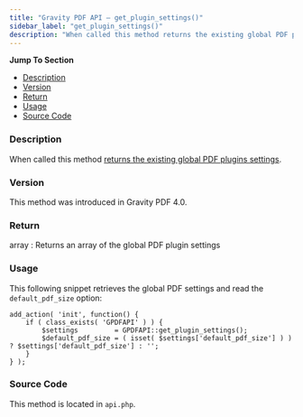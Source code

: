 ```yaml
---
title: "Gravity PDF API – get_plugin_settings()"
sidebar_label: "get_plugin_settings()"
description: "When called this method returns the existing global PDF plugins settings. "
---
```


**Jump To Section**

* [Description](#description)
* [Version](#version)
* [Return](#return)
* [Usage](#usage)
* [Source Code](#source-code)

### Description 

When called this method [returns the existing global PDF plugins settings](user-global-settings.md). 

### Version 

This method was introduced in Gravity PDF 4.0.

### Return 

array
:    Returns an array of the global PDF plugin settings

### Usage 

This following snippet retrieves the global PDF settings and read the `default_pdf_size` option:

```
add_action( 'init', function() {
	if ( class_exists( 'GPDFAPI' ) ) {
		$settings         = GPDFAPI::get_plugin_settings();
		$default_pdf_size = ( isset( $settings['default_pdf_size'] ) ) ? $settings['default_pdf_size'] : '';
	}
} );
```

### Source Code 

This method is located in `api.php`.